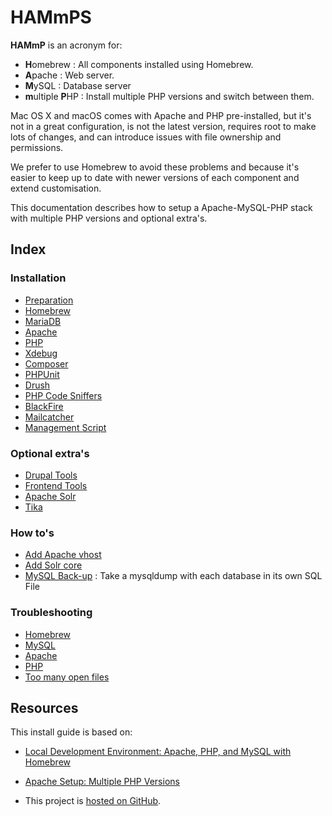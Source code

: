 # HAMmPS

**HAMmP** is an acronym for:

* **H**omebrew : All components installed using Homebrew.
* **A**pache : Web server.
* **M**ySQL : Database server
* **m**ultiple **P**HP : Install multiple PHP versions and switch between them.

Mac OS X and macOS comes with Apache and PHP pre-installed, but it's not in a
great configuration, is not the latest version, requires root to make lots of 
changes, and can introduce issues with file ownership and permissions.

We prefer to use Homebrew to avoid these problems and because it's easier to 
keep up to date with newer versions of each component and extend 
customisation. 

This documentation describes how to setup a Apache-MySQL-PHP stack with 
multiple PHP versions and optional extra's.



## Index

### Installation
* [Preparation](Installation/Preparation.md)
* [Homebrew](Installation/Homebrew.md)
* [MariaDB](Installation/MariaDB.md)
* [Apache](Installation/Apache.md)
* [PHP](Installation/PHP.md)
* [Xdebug](Installation/Xdebug.md)
* [Composer](Installation/Composer.md)
* [PHPUnit](Installation/PHPUnit.md)
* [Drush](Installation/Drush.md)
* [PHP Code Sniffers](Installation/Code-Sniffers.md)
* [BlackFire](Installation/Blackfire.md)
* [Mailcatcher](Installation/Mailcatcher.md)
* [Management Script](Installation/Management-Script.md)


### Optional extra's
* [Drupal Tools](Optional/Drupal-Tools.md)
* [Frontend Tools](Optional/Frontend-Tools.md)
* [Apache Solr](Optional/Apache-Solr.md)
* [Tika](Optional/Tika.md)


### How to's
* [Add Apache vhost](HowTo/Add-Apache-Vhost.md)
* [Add Solr core](HowTo/Add-Solr-Core.md)
* [MySQL Back-up](HowTo/MySQL-Backup.md) : Take a mysqldump with each database 
  in its own SQL File


### Troubleshooting
* [Homebrew](Troubleshooting/Homebrew.md)
* [MySQL](Troubleshooting/MySQL.md)
* [Apache](Troubleshooting/Apache.md)
* [PHP](Troubleshooting/PHP.md)
* [Too many open files](Troubleshooting/To-Many-Open-Files.md)



## Resources

This install guide is based on:

* [Local Development Environment: Apache, PHP, and MySQL with Homebrew](https://echo.co/blog/os-x-1010-yosemite-local-development-environment-apache-php-and-mysql-homebrew)
* [Apache Setup: Multiple PHP Versions](http://getgrav.org/blog/mac-os-x-apache-setup-multiple-php-versions)


* This project is [hosted on GitHub](https://github.com/zero2one/HAMmP).
